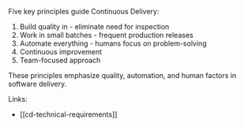Five key principles guide Continuous Delivery:
1. Build quality in - eliminate need for inspection
2. Work in small batches - frequent production releases
3. Automate everything - humans focus on problem-solving
4. Continuous improvement
5. Team-focused approach

These principles emphasize quality, automation, and human factors in software delivery.

Links:
- [[cd-technical-requirements]]

